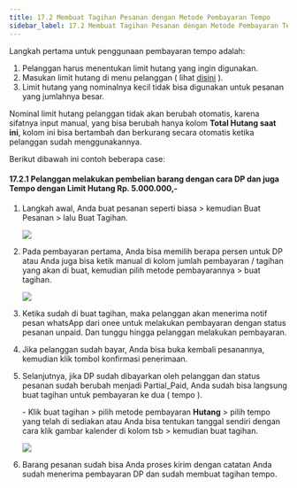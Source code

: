 ```yaml
---
title: 17.2 Membuat Tagihan Pesanan dengan Metode Pembayaran Tempo
sidebar_label: 17.2 Membuat Tagihan Pesanan dengan Metode Pembayaran Tempo
---
```

L﻿angkah pertama untuk penggunaan pembayaran tempo adalah: 

1. P﻿elanggan harus menentukan limit hutang yang ingin digunakan.
2. M﻿asukan limit hutang di menu pelanggan ( lihat [disini](https://onee.netlify.app/dashboard/menambahkan-pelanggan-baru-manual/) ).
3. L﻿imit hutang yang nominalnya kecil tidak bisa digunakan untuk pesanan yang jumlahnya besar.

Nominal limit hutang pelanggan tidak akan berubah o﻿tomatis, karena sifatnya input manual, yang bisa berubah hanya kolom **Total Hutang saat ini**, kolom ini bisa bertambah dan berkurang secara otomatis ketika pelanggan sudah menggunakannya.

B﻿erikut dibawah ini contoh beberapa case: 

#### 1﻿7.2.1 Pelanggan melakukan pembelian barang dengan cara DP dan juga Tempo dengan Limit Hutang Rp. 5.000.000,-

1. L﻿angkah awal, Anda buat pesanan seperti biasa > kemudian Buat Pesanan > lalu Buat Tagihan.

   ![](/img/17.2.1-buat-tagihan-dengan-dp-dan-tempo.png)
2. Pada pembayaran pertama, Anda bisa memilih berapa persen untuk DP atau Anda juga bisa ketik manual di kolom jumlah pembayaran / tagihan yang akan di buat, kemudian pilih metode pembayarannya > buat tagihan.

   ![](/img/17.2.1-pilih-dp.png)
3. K﻿etika sudah di buat tagihan, maka pelanggan akan menerima notif pesan whatsApp dari onee untuk melakukan pembayaran dengan status pesanan unpaid. Dan tunggu hingga pelanggan melakukan pembayaran.
4. J﻿ika pelanggan sudah bayar, Anda bisa buka kembali pesanannya, kemudian klik tombol konfirmasi penerimaan.
5. S﻿elanjutnya, jika DP sudah dibayarkan oleh pelanggan dan status pesanan sudah berubah menjadi Partial_Paid, Anda sudah bisa langsung buat tagihan untuk pembayaran ke dua ( tempo ).

   \-﻿ Klik buat tagihan > pilih metode pembayaran **Hutang** > pilih tempo yang telah di sediakan atau Anda bisa tentukan tanggal sendiri dengan cara klik gambar kalender di kolom tsb > kemudian buat tagihan.

   ![](/img/17.2.1-buat-tagihan-tempo.png)
6. B﻿arang pesanan sudah bisa Anda proses kirim dengan catatan Anda sudah menerima pembayaran DP dan sudah membuat tagihan tempo.